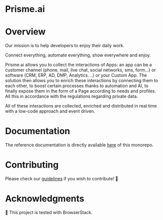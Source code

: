 # Prisme.ai

# Overview

Our mission is to help developers to enjoy their daily work.

Connect everything, automate everything, show everywhere and enjoy.

Prisme.ai allows you to collect the interactions of Apps: an app can be a customer channel (phone, mail, live chat,
social networks, sms, form...) or software (CRM, ERP, AD, DMP, Analytics. ..) or your Custom App.
The solution then allows you to enrich these interactions by connecting them to each other, to boost certain processes
thanks to automation and AI, to finally expose them in the form of a Page according to needs and profiles. All this in
accordance with the regulations regarding private data.

All of these interactions are collected, enriched and distributed in real time with a low-code approach and event driven.

# Documentation

The reference documentation is directly available [here](https://docs.eda.prisme.ai/en/index.html) of
this monorepo.

# Contributing

Please check our [guidelines](https://docs.eda.prisme.ai/en/contributing/) if you wish to
contribute! 🙌

# Acknowledgments

🔧 This project is tested with BrowserStack.
